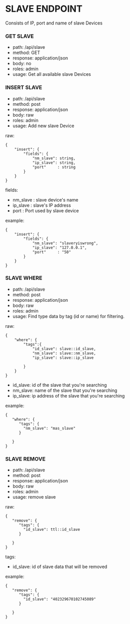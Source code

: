 # SLAVE ENDPOINT
Consists of IP, port and name of slave Devices

### GET SLAVE 
- path: /api/slave
- method: GET
- response: application/json
- body: no
- roles: admin
- usage: Get all available slave Devices

### INSERT SLAVE
- path: /api/slave
- method: post
- response: application/json
- body: raw
- roles: admin
- usage: Add new slave Device

raw:
```
{
    "insert": {
        "fields": {
            "nm_slave": string,
            "ip_slave": string,
            "port"     : string
        }
    }
}
```
fields:
- nm_slave : slave device's name
- ip_slave : slave's IP address
- port      : Port used by slave device

example:
```
{
    "insert": {
        "fields": {
            "nm_slave": "slaveryiswrong",
            "ip_slave": "127.0.0.1",
            "port"     : "50"
        }
    }
}
```


### SLAVE WHERE

- path: /api/slave
- method: post
- response: application/json
- body: raw
- roles: admin
- usage: Find type data by tag (id or name) for filtering. 

raw:
```
{
    "where": {
        "tags":{
            "id_slave": slave::id_slave,
            "nm_slave": slave::nm_slave,
            "ip_slave": slave::ip_slave

        }
    }
}
```
- id_slave: id of the slave that you're searching
- nm_slave: name of the slave that you're searching
- ip_slave: ip address of the slave that you're searching

example:
```
{
   "where": {
      "tags": {
      	"nm_slave": "mas_slave"
      }
      	
   }
}
```


### SLAVE REMOVE
- path: /api/slave
- method: post
- response: application/json
- body: raw
- roles: admin
- usage: remove slave 

raw:
```
{
   "remove": {
      "tags": {
      	"id_slave": ttl::id_slave
      }
      	
   }
}
```
tags:
- id_slave: id of slave data that will be removed

example:
```
{
   "remove": {
      "tags": {
      	"id_slave": "402329670102745089"
      }
      	
   }
}
```